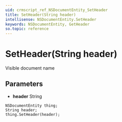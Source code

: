 ```yaml
---
uid: crmscript_ref_NSDocumentEntity_SetHeader
title: SetHeader(String header)
intellisense: NSDocumentEntity.SetHeader
keywords: NSDocumentEntity, GetHeader
so.topic: reference
---
```


# SetHeader(String header)

Visible document name

## Parameters

* **header** String

```crmscript
NSDocumentEntity thing;
String header;
thing.SetHeader(header);
```

